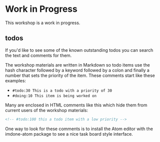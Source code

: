 # Work in Progress

This workshop is a work in progress.

<!-- #todo:0 add some kind of notes about how we could use feedback to make this better -->

## todos

If you'd like to see some of the known outstanding todos you can search the text and comments for them.

The workshop materials are written in Markdown so todo items use the hash character followed by a keyword followed by a colon and finally a number that sets the priority of the item. These comments start like these examples:

- `#todo:30 This is a todo with a priority of 30`
- `#doing:10 This item is being worked on`

Many are enclosed in HTML comments like this which hide them from current users of the workshop materials:

```html
<!-- #todo:100 this a todo item with a low priority -->
```

One way to look for these comments is to install the Atom editor with the imdone-atom package to see a nice task board style interface.

<!-- #todo:0 add links for atom and imdone-atom  -->
